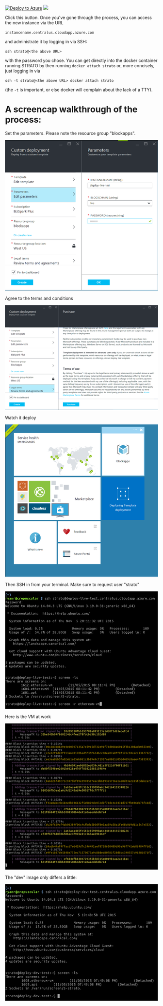 [![Deploy to Azure](http://azuredeploy.net/deploybutton.png)](https://portal.azure.com/#create/Microsoft.Template/uri/https%3A%2F%2Fraw.githubusercontent.com%2FAzure%2Fazure-quickstart-templates%2Fmaster%2Fblockapps-strato%2Fazuredeploy.json)
<a href="http://armviz.io/#/?load=https%3A%2F%2Fraw.githubusercontent.com%2FAzure%2Fazure-quickstart-templates%2Fmaster%2Fblockapps-strato%2Fazuredeploy.json" target="_blank">
    <img src="http://armviz.io/visualizebutton.png"/>
</a>

Click this button.  Once you've gone through the process, you can access the new instance via the URL

`instancename.centralus.cloudapp.azure.com`

and administrate it by logging in via SSH:

`ssh strato@<the above URL>`

with the password you chose.  You can get directly into the docker
container running STRATO by then running `docker attach strato` or,
more concisely, just logging in via

`ssh -t strato@<the above URL> docker attach strato`

(the `-t` is important, or else docker will complain about the lack of
a TTY).

# A screencap walkthrough of the process:

Set the parameters.  Please note the resource group "blockapps".

![](./readme-images/02a-parameters.png)

Agree to the terms and conditions

![](./readme-images/03a-agreement.png)

Watch it deploy

![](./readme-images/04a-deploying.png)

Then SSH in from your terminal.  Make sure to request user "strato"

![](./readme-images/05a-ssh-live.png)

Here is the VM at work

![](./readme-images/06a-ethereum-vm.png)

The "dev" image only differs a little:

![](./readme-images/05b-ssh-dev.png)
